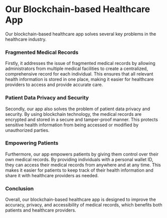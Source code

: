 # Our Blockchain-based Healthcare App

Our blockchain-based healthcare app solves several key problems in the healthcare industry. 

### Fragmented Medical Records

Firstly, it addresses the issue of fragmented medical records by allowing administrators from multiple medical facilities to create a centralized, comprehensive record for each individual. This ensures that all relevant health information is stored in one place, making it easier for healthcare providers to access and provide accurate care.

### Patient Data Privacy and Security

Secondly, our app also solves the problem of patient data privacy and security. By using blockchain technology, the medical records are encrypted and stored in a secure and tamper-proof manner. This protects sensitive health information from being accessed or modified by unauthorized parties.

### Empowering Patients

Furthermore, our app empowers patients by giving them control over their own medical records. By providing individuals with a personal wallet ID, they can access their medical records from anywhere and at any time. This makes it easier for patients to keep track of their health information and share it with healthcare providers as needed.

### Conclusion

Overall, our blockchain-based healthcare app is designed to improve the accuracy, privacy, and accessibility of medical records, which benefits both patients and healthcare providers.


